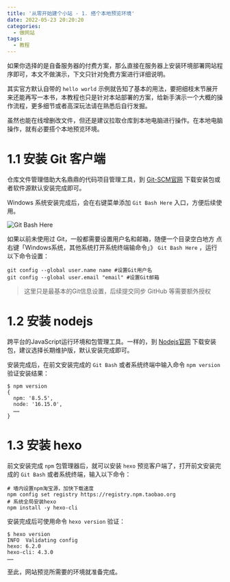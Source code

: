 ```yaml
---
title: '从零开始建个小站 - 1. 搭个本地预览环境'
date: 2022-05-23 20:20:20
categories:
  - 做网站
tags:
  - 教程
---
```

如果你选择的是自备服务器的付费方案，那么直接在服务器上安装环境部署网站程序即可，本文不做演示，下文只针对免费方案进行详细说明。

其实官方默认自带的 `hello world` 示例就告知了基本的用法，要把细枝末节展开来还能再写一本书，本教程也只是针对本站部署的方案，给新手演示一个大概的操作流程，更多细节或者高深玩法请在熟悉后自行发掘。

<!-- more -->
虽然也能在线增删改文件，但还是建议拉取仓库到本地电脑进行操作。在本地电脑操作，就有必要搭个本地预览环境。

# 1.1 安装 Git 客户端
仓库文件管理借助大名鼎鼎的代码项目管理工具，到 [Git-SCM官网](https://git-scm.com/downloads) 下载安装包或者软件源默认安装完成即可。

Windows 系统安装完成后，会在右键菜单添加 `Git Bash Here` 入口，方便后续使用。

![Git Bash Here](https://cdn.jsdelivr.net/gh/828767/static/images/git_menu_gitbashhere.png)

如果以前未使用过 Git，一般都需要设置用户名和邮箱，随便一个目录空白地方 点右键「Windows系统，其他系统打开系统终端输命令」》 `Git Bash Here` ，运行以下命令设置：
```
git config --global user.name name #设置Git用户名
git config --global user.email "email" #设置Git邮箱
```
> 这里只是最基本的Git信息设置，后续提交同步 GitHub 等需要额外授权

# 1.2  安装 nodejs
跨平台的JavaScript运行环境和包管理工具。一样的，到 [Nodejs官网](https://nodejs.org/zh-cn/) 下载安装包，建议选择长期维护版，默认安装完成即可。

安装完成后，在前文安装完成的 `Git Bash` 或者系统终端中输入命令 `npm version` 验证安装结果：
```
$ npm version
{
  npm: '8.5.5',
  node: '16.15.0',
  ……
}
```
# 1.3 安装 hexo
前文安装完成 `npm` 包管理器后，就可以安装 `hexo` 预览客户端了，打开前文安装完成的 `Git Bash` 或者系统终端，输入以下命令：
```
# 墙内设置npm淘宝源，加快下载速度
npm config set registry https://registry.npm.taobao.org
# 系统全局安装hexo
npm install -y hexo-cli
```
安装完成后可使用命令 `hexo version` 验证：
```
$ hexo version
INFO  Validating config
hexo: 6.2.0
hexo-cli: 4.3.0
……
```

至此，网站预览所需要的环境就准备完成。